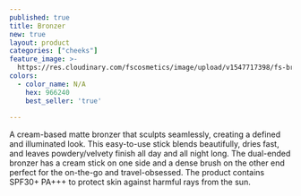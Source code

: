 ```yaml
---
published: true
title: Bronzer
new: true
layout: product
categories: ["cheeks"]
feature_image: >-
  https://res.cloudinary.com/fscosmetics/image/upload/v1547717398/fs-bronzer.jpg
colors:
  - color_name: N/A
    hex: 966240
    best_seller: 'true'
  
---
```

A cream-based matte bronzer that sculpts seamlessly, creating a defined and illuminated look. This easy-to-use stick blends beautifully, dries fast, and leaves powdery/velvety finish all day and all night long. The dual-ended bronzer has a cream stick on one side and a dense brush on the other end perfect for the on-the-go and travel-obsessed. The product contains SPF30+ PA+++ to protect skin against harmful rays from the sun.
